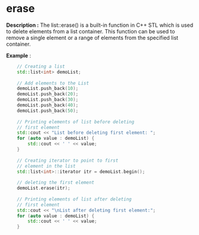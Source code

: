 # erase

**Description :** The list::erase() is a built-in function in C++ STL which is used to delete elements from a list container. This function can be used to remove a single element or a range of elements from the specified list container.
 
**Example** :
```cpp
    // Creating a list 
    std::list<int> demoList; 
  
    // Add elements to the List 
    demoList.push_back(10); 
    demoList.push_back(20); 
    demoList.push_back(30); 
    demoList.push_back(40); 
    demoList.push_back(50); 
  
    // Printing elements of list before deleting 
    // first element 
    std::cout << "List before deleting first element: "; 
    for (auto value : demoList) {
        std::cout << ' ' << value;  
    }
  
    // Creating iterator to point to first 
    // element in the list 
    std::list<int>::iterator itr = demoList.begin(); 
  
    // deleting the first element 
    demoList.erase(itr); 
  
    // Printing elements of list after deleting 
    // first element 
    std::cout << "\nList after deleting first element:"; 
    for (auto value : demoList) {
        std::cout << ' ' << value;  
    }

```

